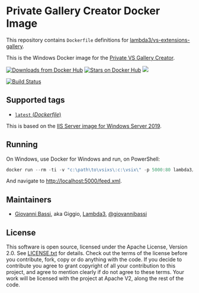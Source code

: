 # Private Gallery Creator Docker Image

This repository contains `Dockerfile` definitions for
[lambda3/vs-extensions-gallery](https://github.com/lambda3/docker-vs-extensions-gallery).

This is the Windows Docker image for the
[Private VS Gallery Creator](https://github.com/madskristensen/PrivateGalleryCreator/).

[![Downloads from Docker Hub](https://img.shields.io/docker/pulls/lambda3/vs-extensions-gallery.svg)](https://hub.docker.com/r/lambda3/vs-extensions-gallery)
[![Stars on Docker Hub](https://img.shields.io/docker/stars/lambda3/vs-extensions-gallery.svg)](https://hub.docker.com/r/lambda3/vs-extensions-gallery) [![](https://images.microbadger.com/badges/image/lambda3/vs-extensions-gallery.svg)](https://microbadger.com/images/lambda3/vs-extensions-gallery "Get your own image badge on microbadger.com")

[![Build Status](https://dev.azure.com/lambda3foss/docker-vs-extensions-gallery/_apis/build/status/Lambda3.docker-vs-extensions-gallery?branchName=master)](https://dev.azure.com/lambda3foss/docker-vs-extensions-gallery/_build/latest?definitionId=4&branchName=master)

## Supported tags

* [`latest` (*Dockerfile*)](https://github.com/lambda3/docker-vs-extensions-gallery/blob/master/Dockerfile)

This is based on the
[IIS Server image for Windows Server 2019](https://hub.docker.com/_/microsoft-windows-servercore-iis).

## Running

On Windows, use Docker for Windows and run, on PowerShell:

````powershell
docker run --rm -ti -v "c:\path\to\vsixs\:c:\vsix\" -p 5000:80 lambda3/vs-extensions-gallery
````

And navigate to [http://localhost:5000/feed.xml](http://localhost:5000/feed.xml).

## Maintainers

* [Giovanni Bassi](http://blog.lambda3.com.br/L3/giovannibassi/), aka Giggio, [Lambda3](http://www.lambda3.com.br), [@giovannibassi](https://twitter.com/giovannibassi)

## License

This software is open source, licensed under the Apache License, Version 2.0.
See [LICENSE.txt](https://github.com/lambda3/docker-vs-extensions-gallery/blob/master/LICENSE.txt) for details.
Check out the terms of the license before you contribute, fork, copy or do anything
with the code. If you decide to contribute you agree to grant copyright of all your contribution to this project, and agree to
mention clearly if do not agree to these terms. Your work will be licensed with the project at Apache V2, along the rest of the code.
